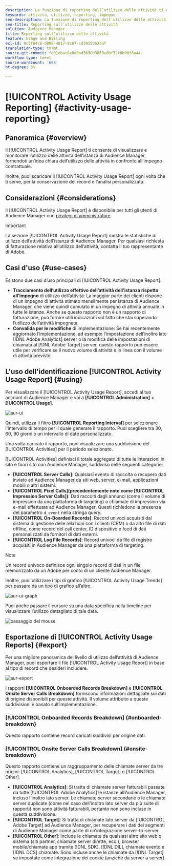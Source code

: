 ```yaml
---
description: La funzione di reporting dell’utilizzo delle attività ti consente di visualizzare e monitorare l’utilizzo delle attività per l’istanza di Audience Manager, in modo da poter confrontare l’utilizzo effettivo rispetto all’impegno contrattuale.
keywords: attività, utilizzo, reporting, impegno
seo-description: La funzione di reporting dell’utilizzo delle attività ti consente di visualizzare e monitorare l’utilizzo delle attività per l’istanza di Audience Manager, in modo da poter confrontare l’utilizzo effettivo rispetto all’impegno contrattuale.
seo-title: Reporting sull’utilizzo delle attività
solution: Audience Manager
title: Reporting sull’utilizzo delle attività
feature: Usage and Billing
exl-id: 0c5f04c6-d008-4817-9c67-cd39350b3aaf
translation-type: tm+mt
source-git-commit: fe01ebac8c0d0ad3630d3853e0bf32f0b00f6a44
workflow-type: tm+mt
source-wordcount: '668'
ht-degree: 6%

---
```


# [!UICONTROL Activity Usage Reporting] {#activity-usage-reporting}

## Panoramica {#overview}

Il [!UICONTROL Activity Usage Report] ti consente di visualizzare e monitorare l’utilizzo delle attività dell’istanza di Audience Manager, fornendoti un’idea chiara dell’utilizzo delle attività in confronto all’impegno contrattuale.

Inoltre, puoi scaricare il [!UICONTROL Activity Usage Report] ogni volta che ti serve, per la conservazione dei record e l’analisi personalizzata.

## Considerazioni {#considerations}

Il [!UICONTROL Activity Usage Report] è disponibile per tutti gli utenti di Audience Manager con [privilegi di amministratore](edit-account-settings.md).

>[!IMPORTANT]
>
>La sezione [!UICONTROL Activity Usage Report] mostra le statistiche di utilizzo dell’attività dell’istanza di Audience Manager. Per qualsiasi richiesta di fatturazione relativa all’utilizzo dell’attività, contatta il tuo rappresentante di Adobe.

## Casi d&#39;uso {#use-cases}

Esistono due casi d’uso principali di [!UICONTROL Activity Usage Report]:

* **Tracciamento dell’utilizzo effettivo dell’attività dell’istanza rispetto all’impegno** di utilizzo dell’attività: La maggior parte dei clienti dispone di un impegno di attività stimato mensilmente per istanza di Audience Manager, che viene quindi cumulato in un impegno di attività annuale in tutte le istanze. Anche se questo rapporto non è un rapporto di fatturazione, può fornire utili indicazioni sul fatto che stai superando l’utilizzo dell’attività impegnata.
* **Convalida per le modifiche** di implementazione: Se hai recentemente aggiornato l’implementazione, ad esempio l’impostazione dell’inoltro lato  [!DNL Adobe Analytics] server o la modifica delle impostazioni di chiamata al  [!DNL Adobe Target] server, questo rapporto può essere utile per verificare se il nuovo volume di attività è in linea con il volume di attività previsto.

## L&#39;uso dell&#39;identificazione [!UICONTROL Activity Usage Report] {#using}

Per visualizzare il [!UICONTROL Activity Usage Report], accedi al tuo account di Audience Manager e vai a **[!UICONTROL Administration]** > **[!UICONTROL Usage]**.

![aur-ui](assets/aur-ui.png)

Quindi, utilizza il filtro **[!UICONTROL Reporting Interval]** per selezionare l&#39;intervallo di tempo per il quale generare il rapporto. Puoi scegliere tra 30, 60, 90 giorni o un intervallo di date personalizzato.

Una volta caricato il rapporto, puoi visualizzare una suddivisione del [!UICONTROL Activities] per il periodo selezionato.

[!UICONTROL Activities] definisci il totale aggregato di tutte le interazioni in sito e fuori sito con Audience Manager, suddiviso nelle seguenti categorie:

* **[!UICONTROL Server Calls]**: Qualsiasi evento di raccolta o recupero dati inviato ad Audience Manager da siti web, server, e-mail, applicazioni mobili o altri sistemi.
* **[!UICONTROL Pixel Calls](precedentemente noto come  [!UICONTROL Impression Server Calls])**: Dati raccolti dagli annunci (come il volume di impression da una piattaforma di targeting) o chiamate di impression via e-mail effettuate ad Audience Manager. Questi richiedono la presenza del parametro `d_event` nella stringa query.
* **[!UICONTROL On-Boarded Records]**: Record univoci acquisiti dal sistema di gestione delle relazioni con i clienti (CRM) o da altri file di dati offline, come record del call center, ID dispositivo e feed di dati personalizzati da fornitori di dati esterni.
* **[!UICONTROL Log File Records]**: Record univoci da file di registro acquisiti in Audience Manager da una piattaforma di targeting.

>[!NOTE]
>
>Un record univoco definisce ogni singolo record di dati in un file memorizzato da un Adobe per conto di un cliente Audience Manager.

Inoltre, puoi utilizzare i tipi di grafico [!UICONTROL Activity Usage Trends] per passare da un tipo di grafico all’altro.

![aur-ui-graph](assets/aur-ui-graphs.png)

Puoi anche passare il cursore su una data specifica nella timeline per visualizzare l’utilizzo dettagliato di tale data.

![passaggio del mouse](assets/aur-hover.png)

## Esportazione di [!UICONTROL Activity Usage Reports] {#export}

Per una migliore panoramica del livello di utilizzo dell’attività di Audience Manager, puoi esportare il file [!UICONTROL Activity Usage Report] in base al tipo di record che desideri includere.

![aur-export](assets/aur-export.png)

I rapporti **[!UICONTROL Onboarded Records Breakdown]** e **[!UICONTROL Onsite Server Calls Breakdown]** forniscono informazioni dettagliate sui dati di origine disponibili per queste attività. Il volume attribuito a queste suddivisioni è basato sull’implementazione.

### [!UICONTROL Onboarded Records Breakdown] {#onboarded-breakdown}

Questo rapporto contiene record caricati suddivisi per origine dati.

### [!UICONTROL Onsite Server Calls Breakdown] {#onsite-breakdown}

Questo rapporto contiene un raggruppamento delle chiamate server da tre origini: [!UICONTROL Analytics], [!UICONTROL Target] e [!UICONTROL Other].

* **[!UICONTROL Analytics]**: Si tratta di chiamate server fatturabili passate da tutte  [!UICONTROL Adobe Analytics] le istanze all’Audience Manager, incluso l’inoltro lato server. Le chiamate server secondarie o le chiamate server duplicate (come nel caso dell&#39;inoltro lato server da più suite di rapporti) non sono attività fatturabili, pertanto non sono incluse in questa suddivisione.
* **[!UICONTROL Target]**: Si tratta di chiamate lato server da  [!UICONTROL Adobe Target] ad Audience Manager, per recuperare i dati dei segmenti di Audience Manager come parte di un’integrazione server-to-server.
* **[!UICONTROL Other]**: Include le chiamate da qualsiasi altro sito web o sistema (siti partner, chiamate server dirette, ecc.), browser mobile/chiamate app tramite  [!DNL SDK],  [!DNL DIL], chiamate evento e  [!DNL DCS] chiamate. Sono incluse anche le chiamate da [!DNL Target] se impostate come integrazione dei cookie (anziché da server a server).
